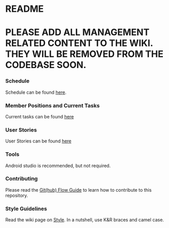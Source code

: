# README

# PLEASE ADD ALL MANAGEMENT RELATED CONTENT TO THE WIKI. THEY WILL BE REMOVED FROM THE CODEBASE SOON.

### Schedule
Schedule can be found [here](https://github.com/ucsdCSE110wi16/CSE110W240T3/wiki/Schedule).

### Member Positions and Current Tasks
Current tasks can be found [here](https://github.com/ucsdCSE110wi16/CSE110W240T3/wiki)

### User Stories
User Stories can be found [here](https://github.com/ucsdCSE110wi16/CSE110W240T3/wiki/User-Stories)

### Tools
Android studio is recommended, but not required.

### Contributing
Please read the [Git(hub) Flow Guide](https://guides.github.com/introduction/flow/) to learn how to contribute to this repository.

### Style Guidelines
Read the wiki page on [Style](https://github.com/ucsdCSE110wi16/CSE110W240T3/wiki/Style-Guidelines). In a nutshell, use K&R braces and camel case.
